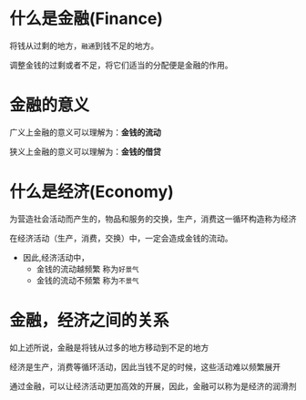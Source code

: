 # 什么是金融(Finance)
将钱从过剩的地方，`融通`到钱不足的地方。

调整金钱的过剩或者不足，将它们适当的分配便是金融的作用。

# 金融的意义
广义上金融的意义可以理解为：**金钱的流动**

狭义上金融的意义可以理解为：**金钱的借贷**

# 什么是经济(Economy)
为营造社会活动而产生的，物品和服务的交换，生产，消费这一循环构造称为经济

在经济活动（生产，消费，交换）中，一定会造成金钱的流动。

* 因此,经济活动中，
  -  金钱的流动越频繁 称为`好景气`
  -  金钱的流动不频繁 称为`不景气`

# 金融，经济之间的关系
如上述所说，金融是将钱从过多的地方移动到不足的地方

经济是生产，消费等循环活动，因此当钱不足的时候，这些活动难以频繁展开

通过金融，可以让经济活动更加高效的开展，因此，金融可以称为是经济的润滑剂
